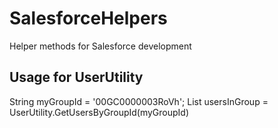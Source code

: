 # SalesforceHelpers
Helper methods for Salesforce development

## Usage for UserUtility
String myGroupId = '00GC0000003RoVh';
List<User> usersInGroup = UserUtility.GetUsersByGroupId(myGroupId)
